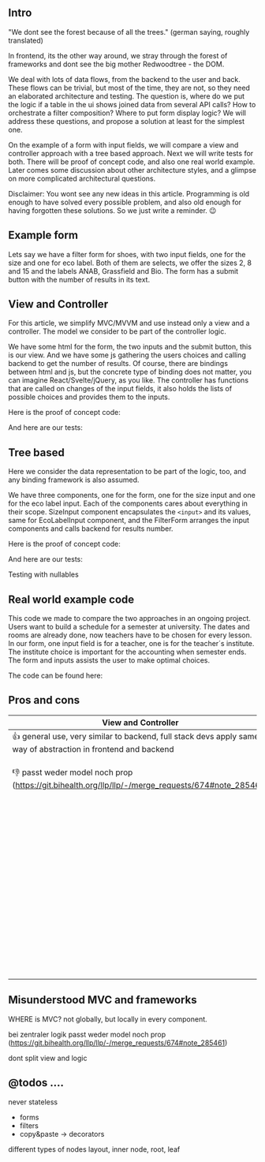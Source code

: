 

## Intro

"We dont see the forest because of all the trees." (german saying, roughly translated)

In frontend, its the other way around, we stray through the forest of frameworks and dont see the big mother Redwoodtree - the DOM.

We deal with lots of data flows, from the backend to the user and back. These flows can be trivial, but most of the time, they are not, 
so they need an elaborated architecture and testing. The question is, where do we put the logic if a table in the ui shows 
joined data from several API calls? How to orchestrate a filter composition? Where to put form display logic? We will 
address these questions, and propose a solution at least for the simplest one. 

On the example of a form with input fields, we will compare a view and controller approach with a tree based approach. 
Next we will write tests for both. There will be proof of concept code, and also one real world example. 
Later comes some discussion about other architecture styles, and a glimpse on more complicated architectural questions. 

Disclaimer: You wont see any new ideas in this article. Programming is old enough to have solved every possible problem, 
and also old enough for having forgotten these solutions. So we just write a reminder. 😉

## Example form

Lets say we have a filter form for shoes, with two input fields, one for the size and one for eco label. Both of them are selects, 
we offer the sizes 2, 8 and 15 and the labels ANAB, Grassfield and Bio. The form has a submit button with the number of results in
its text. 

## View and Controller

For this article, we simplify MVC/MVVM and use instead only a view and a controller. The model we consider to be part of the controller logic.  

We have some html for the form, the two inputs and the submit button, this is our view. And we have some js gathering the users choices and
calling backend to get the number of results. Of course, there are bindings between html and js, but the concrete type of binding does not matter, 
you can imagine React/Svelte/jQuery, as you like. The controller has functions that are called on changes of the input fields, it also holds the 
lists of possible choices and provides them to the inputs.

Here is the proof of concept code: 

And here are our tests: 


## Tree based

Here we consider the data representation to be part of the logic, too, and any binding framework is also assumed.

We have three components, one for the form, one for the size input and one for the eco label input. Each of the components cares about 
everything in their scope. SizeInput component encapsulates the `<input>` and its values, same for EcoLabelInput component, and the FilterForm
arranges the input components and calls backend for results number.

Here is the proof of concept code:

And here are our tests:

Testing with nullables

## Real world example code

This code we made to compare the two approaches in an ongoing project. Users want to build a schedule for a semester at university. The dates and
rooms are already done, now teachers have to be chosen for every lesson. In our form, one input field is for a teacher, one is for the teacher´s 
institute. The institute choice is important for the accounting when semester ends. The form and inputs assists the user to make optimal choices.

The code can be found here: 

## Pros and cons

| View and Controller                                                                                             | Tree based                                                                               |
|-----------------------------------------------------------------------------------------------------------------|------------------------------------------------------------------------------------------|
| 👍  general use, very similar to backend, full stack devs apply same way of abstraction in frontend and backend | 👍 logic structure fits DOM structure                                                     | 
|       👎 passt weder model noch prop (https://git.bihealth.org/llp/llp/-/merge_requests/674#note_285461)                                                                                                            | 👍 debugging with browser dev tools leads directly to right component                     |
|                                                                                                                 | 👍 logic scales gracefully, its clear, where to put the logic for new features            |
|                                                                                                                 | 👍 fits concepts of frontend frameworks focussing on components like React/Vue/Svelte/... |
|                                                                                                                 | 👍 fits specific frontend testing concepts like recommended by Playwright/...             |


## Misunderstood MVC and frameworks

WHERE is MVC? not globally, but locally in every component.

bei zentraler logik passt weder model noch prop (https://git.bihealth.org/llp/llp/-/merge_requests/674#note_285461)


dont split view and logic

## @todos .... 

never stateless

- forms
- filters
- copy&paste -> decorators

different types of nodes
layout, inner node, root, leaf


